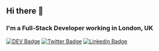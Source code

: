 ## Hi there 👋
### I'm a Full-Stack Developer working in London, UK
[![DEV Badge](https://img.shields.io/badge/-DEV.to-000?style=flat-square&logo=dev.to&logoColor=white&link=https://dev.to/linklince)](https://dev.to/linklince)
[![Twitter Badge](https://img.shields.io/badge/-linklince-1ca0f1?style=flat-square&logo=twitter&logoColor=white&link=https://twitter.com/linklince)](https://twitter.com/linklince)
[![Linkedin Badge](https://img.shields.io/badge/-danieltaborda-blue?style=flat-square&logo=Linkedin&logoColor=white&link=https://www.linkedin.com/in/danieltaborda//)](https://www.linkedin.com/in/danieltaborda/)

<!---
### about me
    // 
### about me
    // 

### learning's && training
    //
### links
[daniel taborda - github blog](https://danieltaborda.github.io/)
-->
